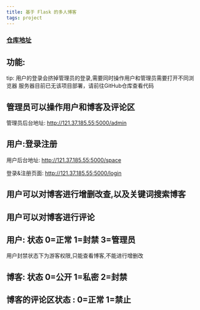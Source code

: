 ```yaml
---
title: 基于 Flask 的多人博客
tags: project
---
```

### [仓库地址](https://github.com/tinsdyg/PyBlog)
## 功能: 

tip:    用户的登录会挤掉管理员的登录,需要同时操作用户和管理员需要打开不同浏览器
		服务器目前已无该项目部署，请前往GitHub仓库查看代码

## 管理员可以操作用户和博客及评论区

管理员后台地址:  http://121.37.185.55:5000/admin

## 用户:登录注册

用户后台地址: http://121.37.185.55:5000/space

登录&注册页面: http://121.37.185.55:5000/login

## 用户可以对博客进行增删改查,以及关键词搜索博客

## 用户可以对博客进行评论

## 用户: 状态 0=正常 1=封禁 3=管理员

用户封禁状态下为游客权限,只能查看博客,不能进行增删改

## 博客: 状态 0=公开 1=私密 2=封禁

## 博客的评论区状态 : 0=正常 1=禁止